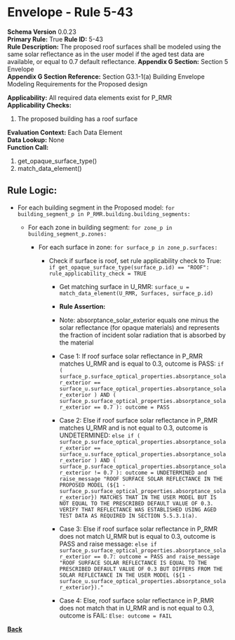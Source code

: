 # Envelope - Rule 5-43  
**Schema Version** 0.0.23  
**Primary Rule:** True
**Rule ID:** 5-43  
**Rule Description:** The  proposed roof surfaces shall be modeled using the same solar reflectance as in the user model if the aged test data are available, or equal to 0.7 default reflectance.
**Appendix G Section:** Section 5 Envelope  
**Appendix G Section Reference:** Section G3.1-1(a) Building Envelope Modeling Requirements for the Proposed design  

**Applicability:** All required data elements exist for P_RMR  
**Applicability Checks:** 
  1. The proposed building has a roof surface

**Evaluation Context:** Each Data Element  
**Data Lookup:** None  
**Function Call:**  

  1. get_opaque_surface_type()
  2. match_data_element()

## Rule Logic:

- For each building segment in the Proposed model: ```for building_segment_p in P_RMR.building.building_segments:```

  - For each zone in building segment: ```for zone_p in building_segment_p.zones:```
    
    - For each surface in zone: ```for surface_p in zone_p.surfaces:```

      - Check if surface is roof, set rule applicability check to True: ```if get_opaque_surface_type(surface_p.id) == "ROOF": rule_applicability_check = TRUE```
  
        - Get matching surface in U_RMR: ```surface_u = match_data_element(U_RMR, Surfaces, surface_p.id)```
        
        - **Rule Assertion:**
        - Note: absorptance_solar_exterior equals one minus the solar reflectance (for opaque materials) and represents the fraction of incident solar radiation that is absorbed by the material

        - Case 1: If roof surface solar reflectance in P_RMR matches U_RMR and is equal to 0.3, outcome is PASS: ```if ( surface_p.surface_optical_properties.absorptance_solar_exterior == surface_u.surface_optical_properties.absorptance_solar_exterior ) AND ( surface_p.surface_optical_properties.absorptance_solar_exterior == 0.7 ):
          outcome = PASS```
        
        - Case 2: Else if roof surface solar reflectance in P_RMR matches U_RMR and is not equal to 0.3, outcome is UNDETERMINED: ```else if ( surface_p.surface_optical_properties.absorptance_solar_exterior == surface_u.surface_optical_properties.absorptance_solar_exterior ) AND ( surface_p.surface_optical_properties.absorptance_solar_exterior != 0.7 ):
          outcome = UNDETERMINED and raise_message "ROOF SURFACE SOLAR REFLECTANCE IN THE PROPOSED MODEL (${1 - surface_p.surface_optical_properties.absorptance_solar_exterior}) MATCHES THAT IN THE USER MODEL BUT IS NOT EQUAL TO THE PRESCRIBED DEFAULT VALUE OF 0.3. VERIFY THAT REFLECTANCE WAS ESTABLISHED USING AGED TEST DATA AS REQUIRED IN SECTION 5.5.3.1(a).```

        - Case 3: Else if roof surface solar reflectance in P_RMR does not match U_RMR but is equal to 0.3, outcome is PASS and raise message: ```else if surface_p.surface_optical_properties.absorptance_solar_exterior == 0.7:
          outcome = PASS and raise_message "ROOF SURFACE SOLAR REFLECTANCE IS EQUAL TO THE PRESCRIBED DEFAULT VALUE OF 0.3 BUT DIFFERS FROM THE SOLAR REFLECTANCE IN THE USER MODEL (${1 - surface_u.surface_optical_properties.absorptance_solar_exterior})."```

        - Case 4: Else, roof surface solar reflectance in P_RMR does not match that in U_RMR and is not equal to 0.3, outcome is FAIL: ```Else: outcome = FAIL```

**[Back](../_toc.md)**
